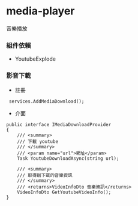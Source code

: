 # media-player
音樂播放


### 組件依賴
- YoutubeExplode

### 影音下載
- 註冊
```
 services.AddMediaDownload();
```

- 介面
```
public interface IMediaDownloadProvider
{
    /// <summary>
    /// 下載 youtube
    /// </summary>
    /// <param name="url">網址</param>
    Task YoutubeDownloadAsync(string url);

    /// <summary>
    /// 取得剛下載的音樂資訊
    /// </summary>
    /// <returns>VideoInfoDto 音樂資訊</returns>
    VideoInfoDto GetYoutubeVideoInfo();
}
```